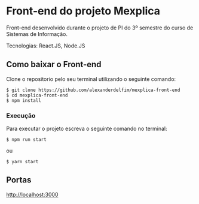 # Front-end do projeto Mexplica

Front-end desenvolvido durante o projeto de PI do 3º semestre do curso de Sistemas de Informação.

Tecnologias: React.JS, Node.JS

## Como baixar o Front-end

Clone o repositorio pelo seu terminal utilizando o seguinte comando:

```
$ git clone https://github.com/alexanderdelfim/mexplica-front-end
$ cd mexplica-front-end
$ npm install
```

### Execução

Para executar o projeto escreva o seguinte comando no terminal:

```
$ npm run start
```
ou
```
$ yarn start
```

## Portas 
[http://localhost:3000](https://localhost:3000)

